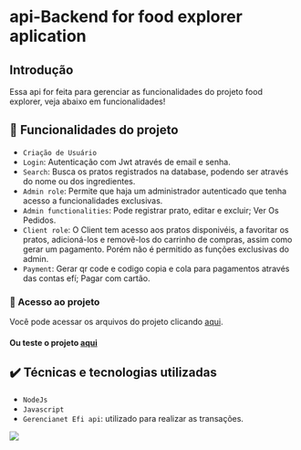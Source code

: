 # api-Backend for food explorer aplication

## Introdução
Essa api for feita para gerenciar as funcionalidades do projeto food explorer, veja abaixo em funcionalidades!

## 🔨 Funcionalidades do projeto
- `Criação de Usuário`
- `Login`: Autenticação com Jwt através de email e senha.
- `Search`: Busca os pratos registrados na database, podendo ser através do nome ou dos ingredientes.
- `Admin role`: Permite que haja um administrador autenticado que tenha acesso a funcionalidades exclusivas.
- `Admin functionalities`: Pode registrar prato, editar e excluir; Ver Os Pedidos.
- `Client role`: O Client tem acesso aos pratos disponivéis, a favoritar os pratos, adicioná-los e removê-los do carrinho de compras, assim como gerar um pagamento.
Porém não é permitido as funções exclusivas do admin.
- `Payment`: Gerar qr code e codigo copia e cola para pagamentos através das contas efí; Pagar com cartão.

### 📁 Acesso ao projeto
Você pode acessar os arquivos do projeto clicando [aqui](https://github.com/gui-lirasilva/Edige-POO/tree/master/src).

#### Ou teste o projeto [aqui](https://best-foodexplorer.netlify.app/)

## ✔️ Técnicas e tecnologias utilizadas
- `NodeJs`
- `Javascript`
- `Gerencianet Efi api`: utilizado para realizar as transações.

<img src='https://img.shields.io/badge/last%20updated-março-brightgreen'></img>
